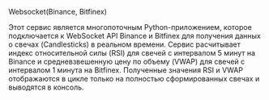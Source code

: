 Websocket(Binance, Bitfinex)

Этот сервис является многопоточным Python-приложением, которое подключается к WebSocket API Binance и Bitfinex для получения данных о свечах (Candlesticks) в реальном времени. Сервис расчитывает индекс относительной силы (RSI) для свечей с интервалом 5 минут на Binance и средневзвешенную цену по объему (VWAP) для свечей с интервалом 1 минута на Bitfinex. Полученные значения RSI и VWAP отображаются в цикле только на полностью сформированных свечах и выводятся в консоль.
